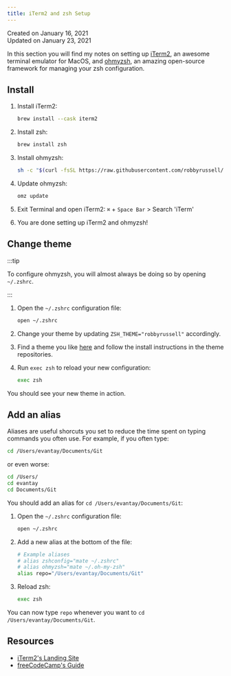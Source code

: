 ```yaml
---
title: iTerm2 and zsh Setup
---
```


Created on January 16, 2021  
Updated on January 23, 2021

In this section you will find my notes on setting up [iTerm2](https://iterm2.com/), an awesome terminal emulator for MacOS, and [ohmyzsh](https://ohmyz.sh/), an amazing open-source framework for managing your zsh configuration.

## Install

1. Install iTerm2:

   ```zsh
   brew install --cask iterm2
   ```

1. Install zsh:

   ```zsh
   brew install zsh
   ```

1. Install ohmyzsh:

   ```zsh
   sh -c "$(curl -fsSL https://raw.githubusercontent.com/robbyrussell/oh-my-zsh/master/tools/install.sh)"
   ```

1. Update ohmyzsh:

   ```zsh
   omz update
   ```

1. Exit Terminal and open iTerm2: `⌘` + `Space Bar` > Search 'iTerm'
1. You are done setting up iTerm2 and ohmyzsh!

## Change theme

:::tip

To configure ohmyzsh, you will almost always be doing so by opening `~/.zshrc`.

:::

1. Open the `~/.zshrc` configuration file:

   ```zsh
   open ~/.zshrc
   ```

1. Change your theme by updating `ZSH_THEME="robbyrussell"` accordingly.
1. Find a theme you like [here](https://github.com/ohmyzsh/ohmyzsh/wiki/External-themes) and follow the install instructions in the theme repositories.
1. Run `exec zsh` to reload your new configuration:

   ```zsh
   exec zsh
   ```

You should see your new theme in action.

## Add an alias

Aliases are useful shorcuts you set to reduce the time spent on typing commands you often use. For example, if you often type:

```zsh
cd /Users/evantay/Documents/Git
```

or even worse:

```zsh
cd /Users/
cd evantay
cd Documents/Git
```

You should add an alias for `cd /Users/evantay/Documents/Git`:

1. Open the `~/.zshrc` configuration file:

   ```zsh
   open ~/.zshrc
   ```

1. Add a new alias at the bottom of the file:

   ```zsh
   # Example aliases
   # alias zshconfig="mate ~/.zshrc"
   # alias ohmyzsh="mate ~/.oh-my-zsh"
   alias repo="/Users/evantay/Documents/Git"
   ```

1. Reload zsh:

   ```zsh
   exec zsh
   ```

You can now type `repo` whenever you want to `cd /Users/evantay/Documents/Git`.

## Resources

- [iTerm2's Landing Site](https://iterm2.com/)
- [freeCodeCamp's Guide](https://www.freecodecamp.org/news/how-to-configure-your-macos-terminal-with-zsh-like-a-pro-c0ab3f3c1156/)
